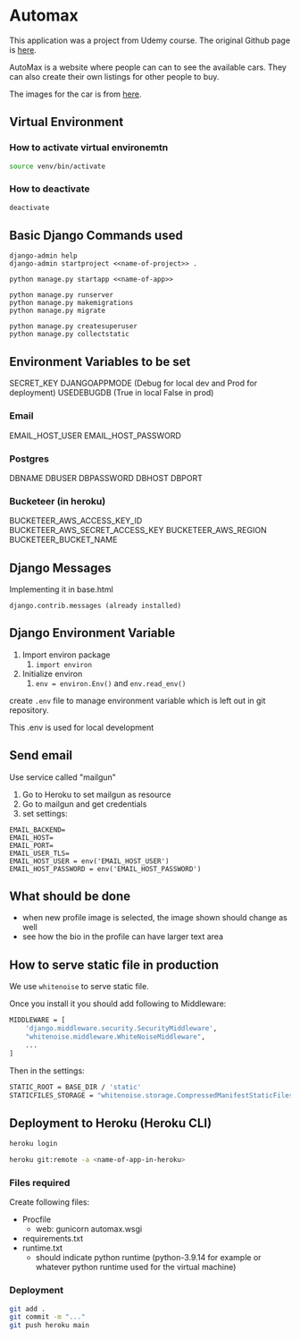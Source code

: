 # Automax

This application was a project from Udemy course. The original Github page is [here](https://github.com/preneure/automax_django_web_app).

AutoMax is a website where people can can to see the available cars. They can also create their own listings for other people to buy.

The images for the car is from [here](https://carsandbids.com/).

## Virtual Environment

### How to activate virtual environemtn

```bash
source venv/bin/activate
```

### How to deactivate

```bash
deactivate
```

## Basic Django Commands used

```
django-admin help
django-admin startproject <<name-of-project>> .

python manage.py startapp <<name-of-app>>

python manage.py runserver
python manage.py makemigrations
python manage.py migrate

python manage.py createsuperuser
python manage.py collectstatic
```

## Environment Variables to be set

SECRET_KEY
DJANGOAPPMODE (Debug for local dev and Prod for deployment)
USEDEBUGDB (True in local False in prod)

### Email

EMAIL_HOST_USER
EMAIL_HOST_PASSWORD

### Postgres

DBNAME
DBUSER
DBPASSWORD
DBHOST
DBPORT

### Bucketeer (in heroku)

BUCKETEER_AWS_ACCESS_KEY_ID
BUCKETEER_AWS_SECRET_ACCESS_KEY
BUCKETEER_AWS_REGION
BUCKETEER_BUCKET_NAME

## Django Messages

Implementing it in base.html
```
django.contrib.messages (already installed)
```

## Django Environment Variable

1. Import environ package
   1. `import environ`
2. Initialize environ
   1. `env = environ.Env()` and `env.read_env()`

create `.env` file to manage environment variable which is left out in git repository.

This .env is used for local development

## Send email
Use service called "mailgun"

1. Go to Heroku to set mailgun as resource
2. Go to mailgun and get credentials
3. set settings:
```
EMAIL_BACKEND=
EMAIL_HOST=
EMAIL_PORT=
EMAIL_USER_TLS=
EMAIL_HOST_USER = env('EMAIL_HOST_USER')
EMAIL_HOST_PASSWORD = env('EMAIL_HOST_PASSWORD')
```

## What should be done
- when new profile image is selected, the image shown should change as well
- see how the bio in the profile can have larger text area 

## How to serve static file in production

We use `whitenoise` to serve static file.

Once you install it you should add following to Middleware:
```bash
MIDDLEWARE = [
    'django.middleware.security.SecurityMiddleware',
    "whitenoise.middleware.WhiteNoiseMiddleware",
    ...
]
```

Then in the settings:
```bash
STATIC_ROOT = BASE_DIR / 'static'
STATICFILES_STORAGE = "whitenoise.storage.CompressedManifestStaticFilesStorage"
```

## Deployment to Heroku (Heroku CLI)

```bash
heroku login
```

```bash
heroku git:remote -a <name-of-app-in-heroku>
```

### Files required
Create following files:
- Procfile
  - web: gunicorn automax.wsgi
- requirements.txt
- runtime.txt
  - should indicate python runtime (python-3.9.14 for example or whatever python runtime used for the virtual machine)

### Deployment
```bash
git add .
git commit -m "..."
git push heroku main
```

